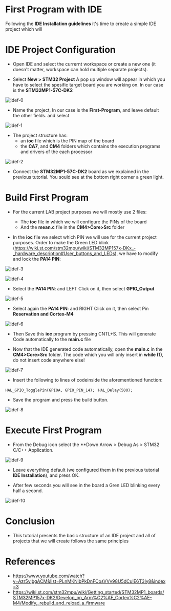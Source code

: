 # First Program with IDE

Following the **IDE Installation guidelines** it's time to create a simple IDE project which will 

# IDE Project Configuration 

- Open IDE and select the currernt workspace or create a new one (it doesn't matter, workspace can hold multiple separate projects).

- Select **New > STM32 Project** A pop up window will appear in which you have to select the spesific target board you are working on. In our case is the **STM32MP1-57C-DK2**

![idef-0](images/idef-0.jpg "idef-0")

- Name the project, In our case is the **First-Program**, and leave default the other fields. and select 

![idef-1](images/idef-1.jpg "idef-1")

- The project structure has:
    - an **ioc** file which is the PIN map of the board 
    - the **CA7**, and **CM4** folders which contains the execution programs and drivers of the each processor
    
![idef-2](images/idef-2.jpg "idef-2")

- Connect the **STM32MP1-57C-DK2** board as we explained in the previous tutorial. You sould see at the bottom right corner a green light.

# Build First Program

- For the current LAB project purposes we will mostly use 2 files:
    - The **ioc** file in which we will configure the PINs of the board 
    - And the **mean.c** file in the **CM4>Core>Src** folder
    
- In the **ioc** file we select which PIN we will use for the current project purposes. Order to make the Green LED blink (https://wiki.st.com/stm32mpu/wiki/STM32MP157x-DKx_-_hardware_description#User_buttons_and_LEDs), we have to modify and lock the **PA14 PIN**:

![idef-3](images/idef-3.jpg "idef-3")

![idef-4](images/idef-4.jpg "idef-4")

- Select the **PA14 PIN**: and LEFT Click on it, then select **GPIO_Output** 

![idef-5](images/idef-5.jpg "idef-5")

- Select again the **PA14 PIN**: and RIGHT Click on it, then select Pin **Reservation and Cortex-M4**

![idef-6](images/idef-6.jpg "idef-6")

- Then Save this **ioc** program by pressing CNTL+S. This will generate Code automatically to the **main.c** file

- Now that the IDE generated code automatically, open the **main.c** in the **CM4>Core>Src** folder. The code which you will only insert in **while (1)**, do not insert code anywhere else!

![idef-7](images/idef-7.jpg "idef-7")

- Insert the following to lines of codeinside the aforementioned function:

`HAL_GPIO_TogglePin(GPIOA, GPIO_PIN_14);`
` HAL_Delay(500);`

- Save the program and press the build button.

![idef-8](images/idef-8.jpg "idef-8")

# Execute First Program

- From the Debug icon select the **Down Arrow > Debug As >  STM32 C/C++ Application.

![idef-9](images/idef-9.jpg "idef-9")

- Leave everything default (we configured them in the previous tutorial **IDE Installation**), and press OK.

- After few seconds you will see in the board a Gren LED blinking every half a second.

![idef-10](images/idef-10.jpg "idef-10")

# Conclusion

- This tutorial presents the basic structure of an IDE project and all of projects that we will create follows the same principles  

# References
- https://www.youtube.com/watch?v=Azr5vjbgACM&list=PLnMKNibPkDnFCosVVv98U5dCulE6T3Iy8&index=3
- https://wiki.st.com/stm32mpu/wiki/Getting_started/STM32MP1_boards/STM32MP157x-DK2/Develop_on_Arm%C2%AE_Cortex%C2%AE-M4/Modify,_rebuild_and_reload_a_firmware
